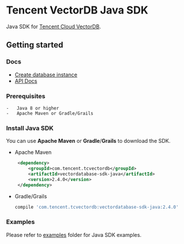 # Tencent VectorDB Java SDK

Java SDK for [Tencent Cloud VectorDB](https://cloud.tencent.com/product/vdb).

## Getting started

### Docs
 - [Create database instance](https://cloud.tencent.com/document/product/1709/94951)
 - [API Docs](https://cloud.tencent.com/document/product/1709/97768)


### Prerequisites

    -   Java 8 or higher
    -   Apache Maven or Gradle/Grails

### Install Java SDK

You can use **Apache Maven** or **Gradle**/**Grails** to download the SDK.

   - Apache Maven

       ```xml
        <dependency>
            <groupId>com.tencent.tcvectordb</groupId>
            <artifactId>vectordatabase-sdk-java</artifactId>
            <version>2.4.0</version>
        </dependency>
       ```

   - Gradle/Grails

        ```gradle
        compile 'com.tencent.tcvectordb:vectordatabase-sdk-java:2.4.0'
        ```

### Examples

Please refer to [examples](./src/main/java/com/tencent/tcvectordb/examples) folder for Java SDK examples.